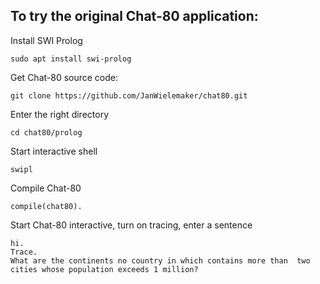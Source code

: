 ## To try the original Chat-80 application:

Install SWI Prolog

    sudo apt install swi-prolog

Get Chat-80 source code:

    git clone https://github.com/JanWielemaker/chat80.git

Enter the right directory

    cd chat80/prolog

Start interactive shell    

    swipl

Compile Chat-80    

    compile(chat80).

Start Chat-80 interactive, turn on tracing, enter a sentence

    hi.
    Trace.
    What are the continents no country in which contains more than  two cities whose population exceeds 1 million?

